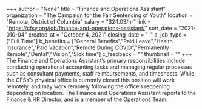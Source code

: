 +++
author = "None"
title = "Finance and Operations Assistant"
organization = "The Campaign for the Fair Sentencing of Youth"
location = "Remote, District of Columbia"
salary = "$24.03/hr"
link = "https://cfsy.org/job/finance-and-operations-assistant/"
sort_date = "2021-010-04"
created_at = "October 4, 2021"
closing_date = "-"
a_job_type = ["Full Time"]
b_benefits = ["General Benefits","Paid Leave","Health Insurance","Paid Vacation","Remote During COVID","Permanently Remote","Dental","Vision","Sick time"]
c_feedback = ""
thumbnail = ""
+++
The Finance and Operations Assistant’s primary responsibilities include conducting operational accounting tasks and managing regular processes such as consultant payments, staff reimbursements, and timesheets. While the CFSY’s physical office is currently closed this position will work remotely, and may work remotely following the office’s reopening depending on location. The Finance and Operations Assistant reports to the Finance & HR Director, and is a member of the Operations Team.